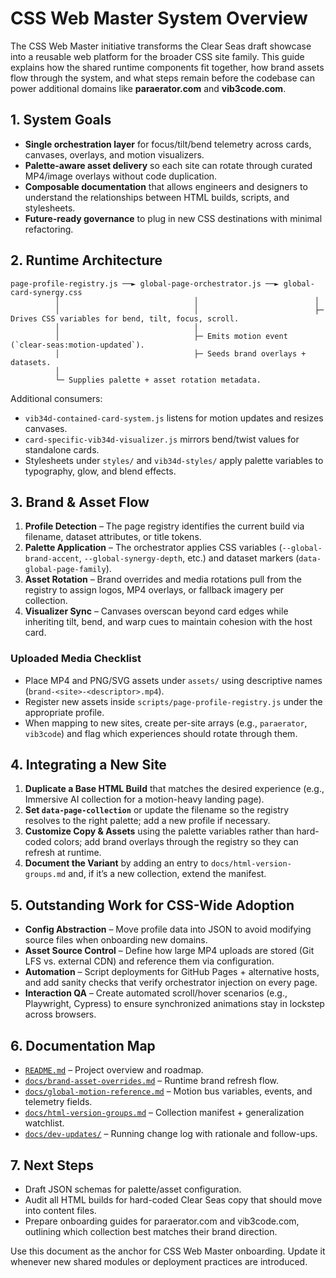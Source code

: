 # CSS Web Master System Overview

The CSS Web Master initiative transforms the Clear Seas draft showcase into a reusable web platform for the broader CSS site family. This guide explains how the shared runtime components fit together, how brand assets flow through the system, and what steps remain before the codebase can power additional domains like **paraerator.com** and **vib3code.com**.

## 1. System Goals
- **Single orchestration layer** for focus/tilt/bend telemetry across cards, canvases, overlays, and motion visualizers.
- **Palette-aware asset delivery** so each site can rotate through curated MP4/image overlays without code duplication.
- **Composable documentation** that allows engineers and designers to understand the relationships between HTML builds, scripts, and stylesheets.
- **Future-ready governance** to plug in new CSS destinations with minimal refactoring.

## 2. Runtime Architecture
```
page-profile-registry.js ──► global-page-orchestrator.js ──► global-card-synergy.css
          │                              │                          │
          │                              │                          ├─ Drives CSS variables for bend, tilt, focus, scroll.
          │                              │
          │                              ├─ Emits motion event (`clear-seas:motion-updated`).
          │                              ├─ Seeds brand overlays + datasets.
          │
          └─ Supplies palette + asset rotation metadata.
```
Additional consumers:
- `vib34d-contained-card-system.js` listens for motion updates and resizes canvases.
- `card-specific-vib34d-visualizer.js` mirrors bend/twist values for standalone cards.
- Stylesheets under `styles/` and `vib34d-styles/` apply palette variables to typography, glow, and blend effects.

## 3. Brand & Asset Flow
1. **Profile Detection** – The page registry identifies the current build via filename, dataset attributes, or title tokens.
2. **Palette Application** – The orchestrator applies CSS variables (`--global-brand-accent`, `--global-synergy-depth`, etc.) and dataset markers (`data-global-page-family`).
3. **Asset Rotation** – Brand overrides and media rotations pull from the registry to assign logos, MP4 overlays, or fallback imagery per collection.
4. **Visualizer Sync** – Canvases overscan beyond card edges while inheriting tilt, bend, and warp cues to maintain cohesion with the host card.

### Uploaded Media Checklist
- Place MP4 and PNG/SVG assets under `assets/` using descriptive names (`brand-<site>-<descriptor>.mp4`).
- Register new assets inside `scripts/page-profile-registry.js` under the appropriate profile.
- When mapping to new sites, create per-site arrays (e.g., `paraerator`, `vib3code`) and flag which experiences should rotate through them.

## 4. Integrating a New Site
1. **Duplicate a Base HTML Build** that matches the desired experience (e.g., Immersive AI collection for a motion-heavy landing page).
2. **Set `data-page-collection`** or update the filename so the registry resolves to the right palette; add a new profile if necessary.
3. **Customize Copy & Assets** using the palette variables rather than hard-coded colors; add brand overlays through the registry so they can refresh at runtime.
4. **Document the Variant** by adding an entry to `docs/html-version-groups.md` and, if it’s a new collection, extend the manifest.

## 5. Outstanding Work for CSS-Wide Adoption
- **Config Abstraction** – Move profile data into JSON to avoid modifying source files when onboarding new domains.
- **Asset Source Control** – Define how large MP4 uploads are stored (Git LFS vs. external CDN) and reference them via configuration.
- **Automation** – Script deployments for GitHub Pages + alternative hosts, and add sanity checks that verify orchestrator injection on every page.
- **Interaction QA** – Create automated scroll/hover scenarios (e.g., Playwright, Cypress) to ensure synchronized animations stay in lockstep across browsers.

## 6. Documentation Map
- [`README.md`](../README.md) – Project overview and roadmap.
- [`docs/brand-asset-overrides.md`](brand-asset-overrides.md) – Runtime brand refresh flow.
- [`docs/global-motion-reference.md`](global-motion-reference.md) – Motion bus variables, events, and telemetry fields.
- [`docs/html-version-groups.md`](html-version-groups.md) – Collection manifest + generalization watchlist.
- [`docs/dev-updates/`](dev-updates/) – Running change log with rationale and follow-ups.

## 7. Next Steps
- Draft JSON schemas for palette/asset configuration.
- Audit all HTML builds for hard-coded Clear Seas copy that should move into content files.
- Prepare onboarding guides for paraerator.com and vib3code.com, outlining which collection best matches their brand direction.

Use this document as the anchor for CSS Web Master onboarding. Update it whenever new shared modules or deployment practices are introduced.
